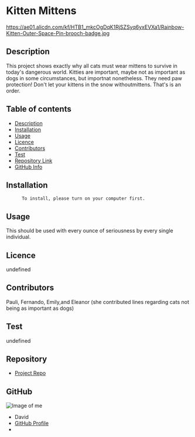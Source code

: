 
  # **Kitten Mittens**
  https://ae01.alicdn.com/kf/HTB1_mkcOgDqK1RjSZSyq6yxEVXa1/Rainbow-Kitten-Outer-Space-Pin-brooch-badge.jpg
  ## Description 
  This project shows exactly why all cats must wear mittens to survive in today's dangerous world. Kitties are important, maybe not as important as dogs in some circumstances, but importnat nonetheless. They need paw protection! Don't let your kittens in the snow withoutmittens. That's is an order.
  ## Table of contents
  - [Description](#Description)
  - [Installation](#Installation)
  - [Usage](#Usage)
  - [Licence](#Licence)
  - [Contributors](#Contributors)
  - [Test](#Test)
  - [Repository Link](#Repository)
  - [GitHub Info](#GitHub) 
  ## Installation
          To install, please turn on your computer first.
  ## Usage
  This should be used with every ounce of seriousness by every single individual.
  ## Licence
  undefined
  ## Contributors
  Pauli, Fernando, Emily,and Eleanor (she contributed lines regarding cats not being as important as dogs)
  ## Test
  undefined
  ## Repository
  - [Project Repo](https://github.com/BrockBatBlue/Week_9_Homework_README_Generator)
  ## GitHub
  ![Image of me](https://avatars3.githubusercontent.com/u/11791361?v=4)
  - David
  - [GitHub Profile](https://github.com/undefined)
  - <null>
  